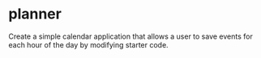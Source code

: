 # planner
Create a simple calendar application that allows a user to save events for each hour of the day by modifying starter code.
